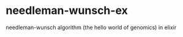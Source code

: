 
needleman-wunsch-ex
===================

needleman-wunsch algorithm (the hello world of genomics) in elixir
